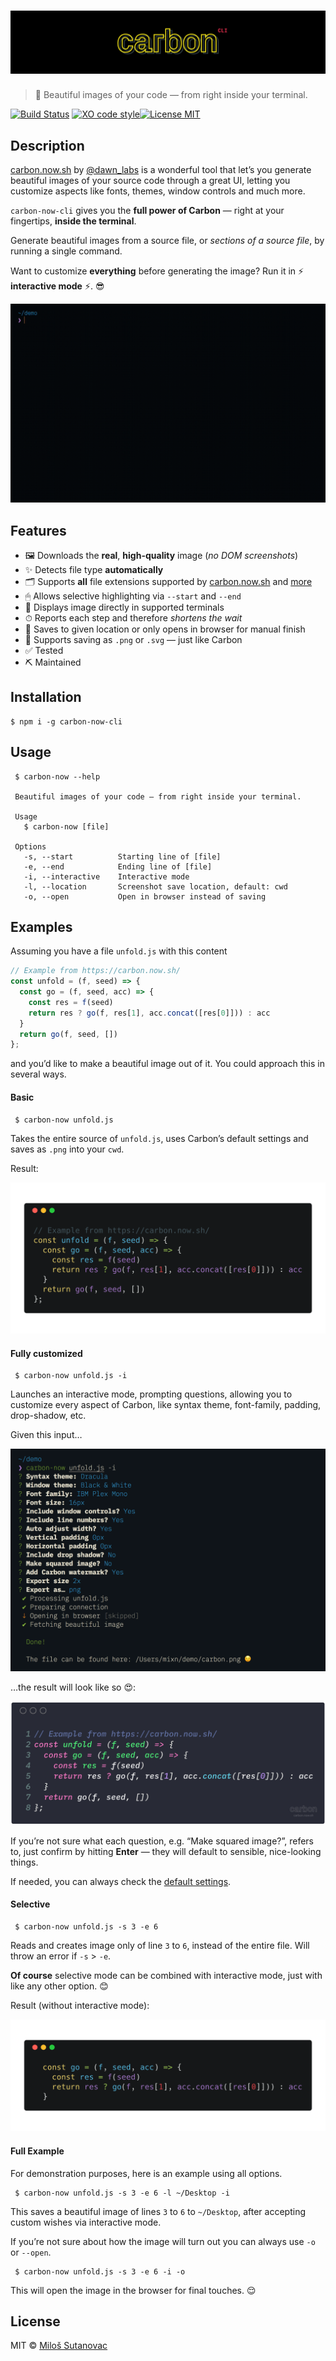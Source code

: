 # [![Carbon CLI](static/banner.png)](https://github.com/mixn/carbon-now-cli)

> 🎨 Beautiful images of your code — from right inside your terminal.

[![Build Status](https://travis-ci.org/mixn/carbon-now-cli.svg?branch=master)](https://travis-ci.org/mixn/carbon-now-cli) [![XO code style](https://img.shields.io/badge/code_style-XO-5ed9c7.svg)](https://github.com/xojs/xo)[![License MIT](https://img.shields.io/github/license/mashape/apistatus.svg)](https://github.com/mixn/carbon-now-cli/blob/master/license)

## Description

[carbon.now.sh](https://carbon.now.sh/) by [@dawn_labs](https://twitter.com/dawn_labs) is a wonderful tool that let’s you generate beautiful images of your source code through a great UI, letting you customize aspects like fonts, themes, window controls and much more.

`carbon-now-cli` gives you the **full power of Carbon** — right at your fingertips, **inside the terminal**.

Generate beautiful images from a source file, or *sections of a source file*, by running a single command.

Want to customize **everything** before generating the image? Run it in ⚡️ **interactive mode** ⚡️. 😎

![Basic example](static/demo.gif)

## Features

- 🖼 Downloads the **real**, **high-quality** image (*no DOM screenshots*)
- ✨ Detects file type **automatically**
- 🗂 Supports **all** file extensions supported by [carbon.now.sh](https://carbon.now.sh) and [more](https://github.com/mixn/carbon-now-cli/blob/master/src/helpers/language-map.json)
- 🖱 Allows selective highlighting via `--start` and `--end`
- 🐶 Displays image directly in supported terminals
- ⏱ Reports each step and therefore *shortens the wait*
- 👀 Saves to given location or only opens in browser for manual finish
- 🌈 Supports saving as `.png` or `.svg` — just like Carbon
- ✅ Tested
- ⛏ Maintained

## Installation

```
$ npm i -g carbon-now-cli
```

## Usage

```
 $ carbon-now --help

 Beautiful images of your code — from right inside your terminal.

 Usage
   $ carbon-now [file]

 Options
   -s, --start          Starting line of [file]
   -e, --end            Ending line of [file]
   -i, --interactive    Interactive mode
   -l, --location       Screenshot save location, default: cwd
   -o, --open           Open in browser instead of saving
```

## Examples

Assuming you have a file `unfold.js` with this content

```javascript
// Example from https://carbon.now.sh/
const unfold = (f, seed) => {
  const go = (f, seed, acc) => {
    const res = f(seed)
    return res ? go(f, res[1], acc.concat([res[0]])) : acc
  }
  return go(f, seed, [])
};
```

and you’d like to make a beautiful image out of it. You could approach this in several ways.

#### Basic

```
 $ carbon-now unfold.js
```

Takes the entire source of `unfold.js`, uses Carbon’s default settings and saves as `.png` into your `cwd`. 

Result:

![Basic example](static/example-1.png)

#### Fully customized

```
 $ carbon-now unfold.js -i
```

Launches an interactive mode, prompting questions, allowing you to customize every aspect of Carbon, like syntax theme, font-family, padding, drop-shadow, etc.

Given this input…

![Example 2, Input](static/example-2-1.png)

…the result will look like so 😍:

![Example 2, Output](static/example-2-2.png)

If you’re not sure what each question, e.g. “Make squared image?”, refers to, just confirm by hitting **Enter** — they will default to sensible, nice-looking things.

If needed, you can always check the [default settings](https://github.com/mixn/carbon-now-cli/blob/master/src/helpers/default-settings.js).

#### Selective

```
 $ carbon-now unfold.js -s 3 -e 6
```

Reads and creates image only of line `3` to `6`, instead of the entire file. Will throw an error if `-s` > `-e`.

**Of course** selective mode can be combined with interactive mode, just with like any other option. 😊

Result (without interactive mode):

![Example 3](static/example-3.png)

#### Full Example

For demonstration purposes, here is an example using all options.

```
 $ carbon-now unfold.js -s 3 -e 6 -l ~/Desktop -i
```

This saves a beautiful image of lines `3` to `6` to `~/Desktop`, after accepting custom wishes via interactive mode.

If you’re not sure about how the image will turn out you can always use `-o` or `--open`.

```
 $ carbon-now unfold.js -s 3 -e 6 -i -o
```

This will open the image in the browser for final touches. 😌

## License

MIT © [Miloš Sutanovac](https://twitter.com/mixn)
